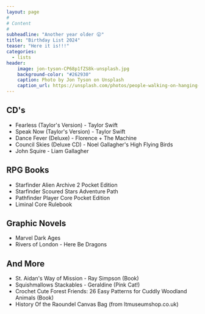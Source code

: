 ```yaml
---
layout: page
#
# Content
#
subheadline: "Another year older 😮"
title: "Birthday List 2024"
teaser: "Here it is!!!"
categories:
  - lists
header:
    image: jon-tyson-CP68p1fZS8k-unsplash.jpg
    background-color: "#262930"
    caption: Photo by Jon Tyson on Unsplash
    caption_url: https://unsplash.com/photos/people-walking-on-hanging-bridge-during-daytime-CP68p1fZS8k?utm_content=creditCopyText&utm_medium=referral&utm_source=unsplash
---
```

## CD's
- Fearless (Taylor's Version) - Taylor Swift
- Speak Now (Taylor's Version) - Taylor Swift
- Dance Fever (Deluxe) - Florence + The Machine
- Council Skies (Deluxe CD) - Noel Gallagher's High Flying Birds
- John Squire - Liam Gallagher
## RPG Books
- Starfinder Alien Archive 2 Pocket Edition
- Starfinder Scoured Stars Adventure Path
- Pathfinder Player Core Pocket Edition
- Liminal Core Rulebook
## Graphic Novels
- Marvel Dark Ages
- Rivers of London - Here Be Dragons
## And More
- St. Aidan's Way of Mission - Ray Simpson (Book)
- Squishmallows Stackables - Geraldine (Pink Cat!)
- Crochet Cute Forest Friends: 26 Easy Patterns for Cuddly Woodland Animals (Book)
- History Of the Raoundel Canvas Bag (from ltmuseumshop.co.uk)